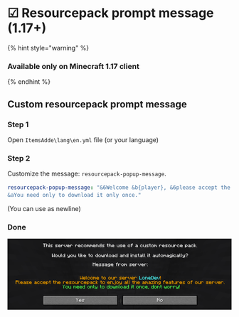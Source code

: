 # ☑ Resourcepack prompt message (1.17+)

{% hint style="warning" %}
### Available only on Minecraft 1.17 client
{% endhint %}

## Custom resourcepack prompt message

### Step 1

Open `ItemsAdde\lang\en.yml` file (or your language)

### Step 2

Customize the message: `resourcepack-popup-message`.

```yaml
resourcepack-popup-message: "&6Welcome &b{player}, &6please accept the resourcepack to enjoy all the amazing features of our server.\n
&aYou need only to download it only once."
```

(You can use  as newline)

### Done

![](<../.gitbook/assets/immagine (127).png>)
